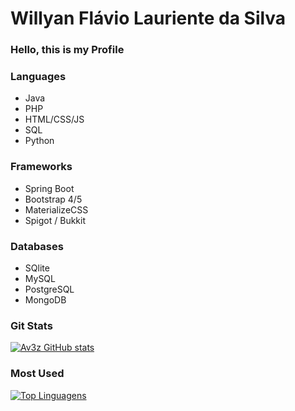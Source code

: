 <h1> Willyan Flávio Lauriente da Silva </h1>

<h3> Hello, this is my Profile </h3>

<h3> Languages </h3>

- Java
- PHP
- HTML/CSS/JS
- SQL
- Python

<h3>Frameworks </h3>

- Spring Boot
- Bootstrap 4/5
- MaterializeCSS
- Spigot / Bukkit

<h3>Databases </h3>

- SQlite
- MySQL
- PostgreSQL
- MongoDB


<h3> Git Stats </h3>


[![Av3z GitHub stats](https://github-readme-stats.vercel.app/api?username=av3z&show_icons=true)](https://github.com/av3z/av3z)

<h3>Most Used </h3>

[![Top Linguagens](https://github-readme-stats.vercel.app/api/top-langs/?username=av3z&layout=compact)](https://github.com/av3z/av3z)

